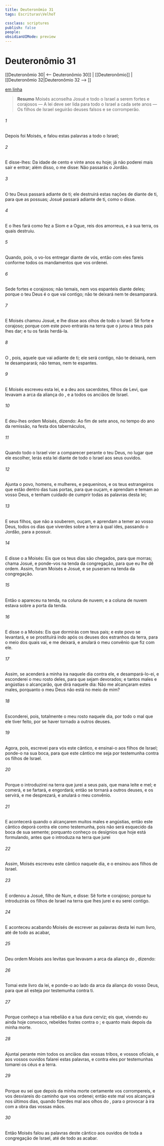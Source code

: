 ```yaml
---
title: Deuteronômio 31
tags: Escrituras\VelhoT

cssclass: scriptures
publish: false
people:
obsidianUIMode: preview
---
```


# Deuteronômio 31
[[Deuteronômio 30| <-- Deuteronômio 30]] | [[Deuteronômio]] | [[Deuteronômio 32|Deuteronômio 32 --> ]]

[em linha](https://churchofjesuschrist.org/study/scriptures/ot/deut/31?lang=por)

> __Resumo__
Moisés aconselha Josué e todo o Israel a serem fortes e corajosos — A lei deve ser lida para todo o Israel a cada sete anos — Os filhos de Israel seguirão deuses falsos e se corromperão.

###### 1 
Depois foi Moisés, e falou estas palavras a todo o Israel;

###### 2 
E disse-lhes: Da idade de cento e vinte anos  eu hoje; já não poderei mais sair e entrar; além disso, o  me disse: Não passarás o Jordão.

###### 3 
O  teu Deus passará adiante de ti; ele destruirá estas nações de diante de ti, para que as possuas; Josué passará adiante de ti, como o  disse.

###### 4 
E o  lhes fará como fez a Siom e a Ogue, reis dos amorreus, e à sua terra, os quais destruiu.

###### 5 
Quando, pois, o  vo-los entregar diante de vós, então com eles fareis conforme todos os mandamentos que vos ordenei.

###### 6 
Sede fortes e corajosos; não temais, nem vos espanteis diante deles; porque o  teu Deus é o que vai contigo; não te deixará nem te desamparará.

###### 7 
E Moisés chamou Josué, e lhe disse aos olhos de todo o Israel: Sê forte e corajoso; porque com este povo entrarás na terra que o  jurou a teus pais lhes dar; e tu os farás herdá-la.

###### 8 
O , pois,  aquele que vai adiante de ti; ele será contigo, não te deixará, nem te desamparará; não temas, nem te espantes.

###### 9 
E Moisés escreveu esta lei, e a deu aos sacerdotes, filhos de Levi, que levavam a arca da aliança do , e a todos os anciãos de Israel.

###### 10 
E deu-lhes ordem Moisés, dizendo: Ao fim de  sete anos, no tempo  do ano da remissão, na festa dos tabernáculos,

###### 11 
Quando todo o Israel vier a comparecer perante o  teu Deus, no lugar que ele escolher, lerás esta lei diante de todo o Israel aos seus ouvidos.

###### 12 
Ajunta o povo, homens, e mulheres, e pequeninos, e os teus estrangeiros que estão dentro das tuas portas, para que ouçam, e aprendam e temam ao  vosso Deus, e tenham cuidado de cumprir todas as palavras desta lei;

###### 13 
E  seus filhos, que não a souberem, ouçam, e aprendam a temer ao  vosso Deus, todos os dias que viverdes sobre a terra à qual ides, passando o Jordão, para a possuir.

###### 14 
E disse o  a Moisés: Eis que os teus dias são chegados, para que morras; chama Josué, e ponde-vos na tenda da congregação, para que eu lhe dê ordem. Assim, foram Moisés e Josué, e se puseram na tenda da congregação.

###### 15 
Então o  apareceu na tenda, na coluna de nuvem; e a coluna de nuvem estava sobre a porta da tenda.

###### 16 
E disse o  a Moisés: Eis que dormirás com teus pais; e este povo se levantará, e se prostituirá indo após os deuses dos estranhos da terra, para o meio dos quais vai, e me deixará, e anulará o meu convênio que fiz com ele.

###### 17 
Assim, se acenderá a minha ira naquele dia contra ele, e desampará-lo-ei, e esconderei o meu rosto deles, para que sejam devorados; e tantos males e angústias o alcançarão, que dirá naquele dia: Não me alcançaram estes males, porquanto o meu Deus não está no meio de mim?

###### 18 
Esconderei, pois, totalmente o meu rosto naquele dia, por todo o mal que ele tiver feito, por se haver tornado a outros deuses.

###### 19 
Agora, pois, escrevei para vós este cântico, e ensinai-o aos filhos de Israel; ponde-o na sua boca, para que este cântico me seja por testemunha contra os filhos de Israel.

###### 20 
Porque o introduzirei na terra que jurei a seus pais, que mana leite e mel; e comerá, e se fartará, e engordará; então se tornará a outros deuses, e os servirá, e me desprezará, e anulará o meu convênio.

###### 21 
E acontecerá  quando o alcançarem muitos males e angústias, então este cântico deporá contra ele como testemunha, pois não será esquecido da boca de sua semente; porquanto conheço os desígnios que hoje está formulando, antes que o introduza na terra que  jurei 

###### 22 
Assim, Moisés escreveu este cântico naquele dia, e o ensinou aos filhos de Israel.

###### 23 
E ordenou a Josué, filho de Num, e disse: Sê forte e corajoso; porque tu introduzirás os filhos de Israel na terra que lhes jurei  e eu serei contigo.

###### 24 
E aconteceu  acabando Moisés de escrever as palavras desta lei num livro, até de todo as acabar,

###### 25 
Deu ordem Moisés aos levitas que levavam a arca da aliança do , dizendo:

###### 26 
Tomai este livro da lei, e ponde-o ao lado da arca da aliança do  vosso Deus, para que ali esteja por testemunha contra ti.

###### 27 
Porque conheço a tua rebelião e a tua dura cerviz; eis que, vivendo eu ainda hoje convosco, rebeldes fostes contra o ; e quanto mais depois da minha morte.

###### 28 
Ajuntai perante mim todos os anciãos das vossas tribos, e vossos oficiais, e aos vossos ouvidos falarei estas palavras, e contra eles por testemunhas tomarei os céus e a terra.

###### 29 
Porque eu sei que depois da minha morte certamente vos corrompereis, e vos desviareis do caminho que vos ordenei; então este mal vos alcançará nos últimos dias, quando fizerdes mal aos olhos do , para o provocar à ira com a obra das vossas mãos.

###### 30 
Então Moisés falou as palavras deste cântico aos ouvidos de toda a congregação de Israel, até de todo as acabar.

